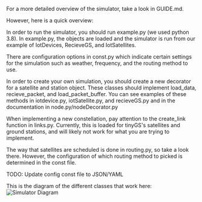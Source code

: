 For a more detailed overview of the simulator, take a look in GUIDE.md. 

However, here is a quick overview:

In order to run the simulator, you should run example.py (we used python 3.8). In example.py, the objects are loaded and the simulator
is run from our example of IotDevices, RecieveGS, and IotSatellites.

There are configuration options in const.py which indicate certain settings for the simulation such as weather, frequency, and the routing method to use. 

In order to create your own simulation, you should create a new decorator for a satellite and station object. These classes should implement load_data, recieve_packet, and load_packet_buffer. You can see examples of these methods in iotdevice.py, iotSatellite.py, and recieveGS.py and in the documentation in node.py/nodeDecorator.py

When implementing a new constellation, pay attention to the create_link function in links.py. Currently, this is loaded for tinyGS's satellites and ground stations, and will likely not work for what you are trying to implement.

The way that satellites are scheduled is done in routing.py, so take a look there. However, the configuration of which routing method to picked is determined in the const file. 

TODO: Update config const file to JSON/YAML

This is the diagram of the different classes that work here:
![Simulator Diagram](./SatSimulatorFlowDiagram.png)
